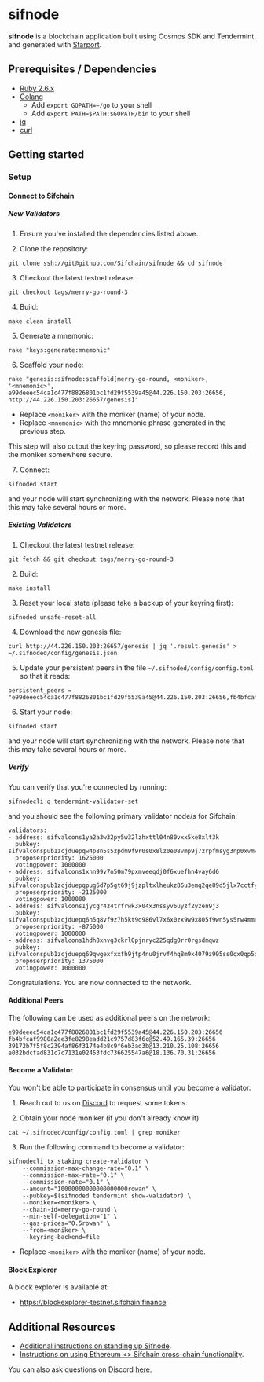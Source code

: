 # sifnode

**sifnode** is a blockchain application built using Cosmos SDK and Tendermint and generated with [Starport](https://github.com/tendermint/starport).

## Prerequisites / Dependencies

- [Ruby 2.6.x](https://www.ruby-lang.org/en/documentation/installation)
- [Golang](https://golang.org/doc/install) 
  - Add `export GOPATH=~/go` to your shell
  - Add `export PATH=$PATH:$GOPATH/bin` to your shell
- [jq](https://stedolan.github.io/jq/download/)
- [curl](https://curl.haxx.se/download.html)

## Getting started

### Setup

#### Connect to Sifchain

##### New Validators

1. Ensure you've installed the dependencies listed above.

2. Clone the repository:

```
git clone ssh://git@github.com/Sifchain/sifnode && cd sifnode
```

3. Checkout the latest testnet release:

```
git checkout tags/merry-go-round-3
```

4. Build:

```
make clean install
```

5. Generate a mnemonic:

```
rake "keys:generate:mnemonic"
```

6. Scaffold your node:

```
rake "genesis:sifnode:scaffold[merry-go-round, <moniker>, '<mnemonic>', e99deeec54ca1c477f8826801bc1fd29f5539a45@44.226.150.203:26656, http://44.226.150.203:26657/genesis]"
```

* Replace `<moniker>` with the moniker (name) of your node. 
* Replace `<mnemonic>` with the mnemonic phrase generated in the previous step.

This step will also output the keyring password, so please record this and the moniker somewhere secure.

7. Connect:

```
sifnoded start
```

and your node will start synchronizing with the network. Please note that this may take several hours or more.

##### Existing Validators

1. Checkout the latest testnet release:

```
git fetch && git checkout tags/merry-go-round-3
```

2. Build:

```
make install
```

3. Reset your local state (please take a backup of your keyring first):

```
sifnoded unsafe-reset-all
```

4. Download the new genesis file:

```
curl http://44.226.150.203:26657/genesis | jq '.result.genesis' > ~/.sifnoded/config/genesis.json
```

5. Update your persistent peers in the file `~/.sifnoded/config/config.toml` so that it reads: 

```
persistent_peers = "e99deeec54ca1c477f8826801bc1fd29f5539a45@44.226.150.203:26656,fb4bfcaf9980a2ee3fe8298eadd21c9757d83f6c@52.49.165.39:26656,39172b7f5f8c2394af86f3174e4b8c9f6eb3ad3b@13.210.25.108:26656,e032bdcfad831c7c7131e02453fdc736625547a6@18.136.70.31:26656"
```

6. Start your node:

```
sifnoded start
```

and your node will start synchronizing with the network. Please note that this may take several hours or more.

##### Verify

You can verify that you're connected by running:

```
sifnodecli q tendermint-validator-set
```

and you should see the following primary validator node/s for Sifchain:

```
validators:
- address: sifvalcons1ya2a3w32py5w32lzhxttl04n80vxx5ke8xlt3k
  pubkey: sifvalconspub1zcjduepqw4p8n5s5zpdm9f9r0s0x8lz0e08vmp9j7zrpfmsyg3np0xvmvndqsjkvgw
  proposerpriority: 1625000
  votingpower: 1000000
- address: sifvalcons1xnn99v7n50m79pxmveeqdj0f6xuefhn4vay6d6
  pubkey: sifvalconspub1zcjduepqpug6d7p5gt69j9jzpltxlheukz86u3emq2qe89d5jlx7cctfyceq4warur
  proposerpriority: -2125000
  votingpower: 1000000
- address: sifvalcons1jycgr4z4trfrwk3x04x3nssyv6uyzf2yzen9j3
  pubkey: sifvalconspub1zcjduepq6h5q8vf9z7h5kt9d986vl7x6x0zx9w9x805f9wn5ys5rw4mme0yqxddd2g
  proposerpriority: -875000
  votingpower: 1000000
- address: sifvalcons1hdh8xnvg3ckrl0pjnryc225qdg0rr0rgsdmqwz
  pubkey: sifvalconspub1zcjduepq69qwgexfxxfh9jtp4nu0jrvf4hq8m9k4079z995ss0qx0qp5qd7sln7cm2
  proposerpriority: 1375000
  votingpower: 1000000
```

Congratulations. You are now connected to the network.

#### Additional Peers

The following can be used as additional peers on the network:

```
e99deeec54ca1c477f8826801bc1fd29f5539a45@44.226.150.203:26656
fb4bfcaf9980a2ee3fe8298eadd21c9757d83f6c@52.49.165.39:26656
39172b7f5f8c2394af86f3174e4b8c9f6eb3ad3b@13.210.25.108:26656
e032bdcfad831c7c7131e02453fdc736625547a6@18.136.70.31:26656
```

#### Become a Validator

You won't be able to participate in consensus until you become a validator.

1. Reach out to us on [Discord](https://discord.gg/3gQsRvjsRx) to request some tokens.

2. Obtain your node moniker (if you don't already know it):

```
cat ~/.sifnoded/config/config.toml | grep moniker
```

3. Run the following command to become a validator: 

```
sifnodecli tx staking create-validator \
    --commission-max-change-rate="0.1" \
    --commission-max-rate="0.1" \
    --commission-rate="0.1" \
    --amount="10000000000000000000rowan" \
    --pubkey=$(sifnoded tendermint show-validator) \
    --moniker=<moniker> \
    --chain-id=merry-go-round \
    --min-self-delegation="1" \
    --gas-prices="0.5rowan" \
    --from=<moniker> \
    --keyring-backend=file
```

* Replace `<moniker>` with the moniker (name) of your node. 

#### Block Explorer

A block explorer is available at:

* https://blockexplorer-testnet.sifchain.finance

## Additional Resources

- [Additional instructions on standing up Sifnode](https://www.youtube.com/watch?v=1kjdjCEcYak&feature=youtu.be&ab_channel=utx0_).
- [Instructions on using Ethereum <> Sifchain cross-chain functionality](https://www.youtube.com/watch?v=z1EZcetmDMI&t=2s).

You can also ask questions on Discord [here](https://discord.com/invite/zZTYnNG).
